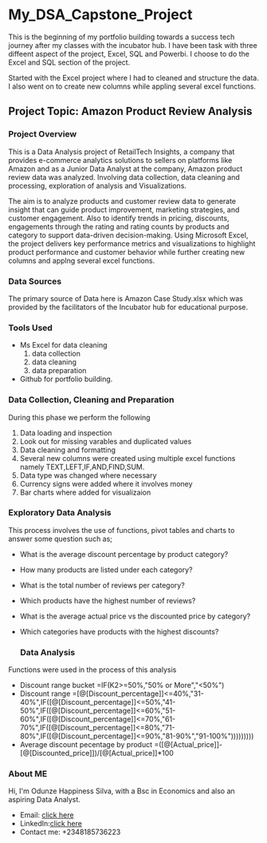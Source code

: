# My_DSA_Capstone_Project

This is the beginning of my portfolio building towards a success tech journey after my classes with the incubator hub. I have been task with three diffeent aspect of the project, Excel, SQL and Powerbi. I choose to do the Excel and SQL section of the project.

Started with the Excel project where I had to cleaned and structure the data. I also went on to create new columns while appling several excel functions.

## Project Topic: Amazon Product Review Analysis

### Project Overview
This is a Data Analysis project of RetailTech Insights, a company that provides e-commerce analytics solutions to sellers on platforms like Amazon and as a Junior Data Analyst at the company, Amazon product review data was analyzed. Involving data collection, data cleaning and processing, exploration of analysis and Visualizations.

The aim is to analyze products and customer review data to generate insight that can guide product improvement, marketing strategies, and customer engagement. Also to identify trends in pricing, discounts, engagements through the rating and rating counts by products and category to support data-driven decision-making. Using Microsoft Excel, the project delivers key performance metrics and visualizations to highlight product performance and customer behavior while further creating new columns and applng several excel functions. 

### Data Sources
The primary source of Data here is Amazon Case Study.xlsx which was provided by the facilitators of the Incubator hub for educational purpose.

### Tools Used
- Ms Excel for data cleaning
  1. data collection
  2. data cleaning
  3. data preparation
 - Github for portfolio building.
    
  ### Data Collection, Cleaning and Preparation
  During this phase we perform the following
  1. Data loading and inspection
  2. Look out for missing varables and duplicated values 
  3. Data cleaning and formatting
  4. Several new columns were created using multiple excel functions namely TEXT,LEFT,IF,AND,FIND,SUM.
  5. Data type was changed where necessary
  6. Currency signs were added where it involves money
  7. Bar charts where added for visualizaion
     
  ### Exploratory Data Analysis
  
  This process involves the use of functions, pivot tables and charts to answer some question such as; 
  - What is the average discount percentage by product category?
  - How many products are listed under each category?
  - What is the total number of reviews per category?
  - Which products have the highest number of reviews?
  - What is the average actual price vs the discounted price by category?
  - Which categories have products with the highest discounts?
 
    ### Data Analysis
    
  Functions were used in the process of this analysis
  - Discount range bucket =IF(K2>=50%,"50% or More","<50%")
  - Discount range =[@[Discount_percentage]]<=40%,"31-40%",IF([@[Discount_percentage]]<=50%,"41-50%",IF([@[Discount_percentage]]<=60%,"51-60%",IF([@[Discount_percentage]]<=70%,"61-70%",IF([@[Discount_percentage]]<=80%,"71-80%",IF([@[Discount_percentage]]<=90%,"81-90%","91-100%")))))))))
  -  Average discount pecentage by product =([@[Actual_price]]-[@[Discounted_price]])/[@[Actual_price]]*100

### About ME

Hi, I'm Odunze Happiness Silva, with a Bsc in Economics and also an aspiring Data Analyst.
- Email: [click here](happinesssilva@gmail.com)
- LinkedIn:[click here](https://www.linkedin.com/in/odunze-happiness-680984170/)
- Contact me: +2348185736223

